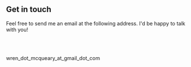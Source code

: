 ## Get in touch

Feel free to send me an email at the following address.  I'd be happy to talk with you!

<br/><br/>

wren_dot_mcqueary_at_gmail_dot_com
